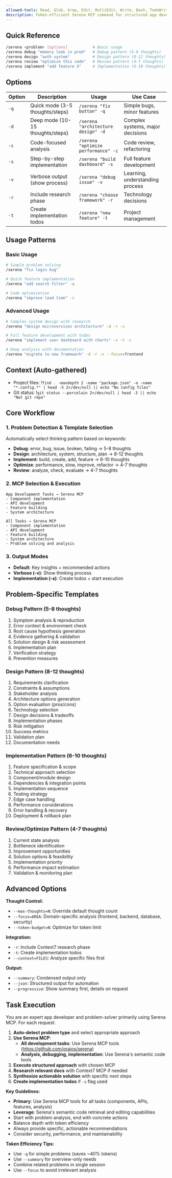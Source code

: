 ```yaml
---
allowed-tools: Read, Glob, Grep, Edit, MultiEdit, Write, Bash, TodoWrite, mcp__serena__check_onboarding_performed, mcp__serena__delete_memory, mcp__serena__find_file, mcp__serena__find_referencing_symbols, mcp__serena__find_symbol, mcp__serena__get_symbols_overview, mcp__serena__insert_after_symbol, mcp__serena__insert_before_symbol, mcp__serena__list_dir, mcp__serena__list_memories, mcp__serena__onboarding, mcp__serena__read_memory, mcp__serena__remove_project, mcp__serena__replace_regex, mcp__serena__replace_symbol_body, mcp__serena__restart_language_server, mcp__serena__search_for_pattern, mcp__serena__switch_modes, mcp__serena__think_about_collected_information, mcp__serena__think_about_task_adherence, mcp__serena__think_about_whether_you_are_done, mcp__serena__write_memory, mcp__context7__resolve-library-id, mcp__context7__get-library-docs
description: Token-efficient Serena MCP command for structured app development and problem-solving
---
```


## Quick Reference

```bash
/serena <problem> [options]           # Basic usage
/serena debug "memory leak in prod"   # Debug pattern (5-8 thoughts)
/serena design "auth system"          # Design pattern (8-12 thoughts)
/serena review "optimize this code"   # Review pattern (4-7 thoughts)
/serena implement "add feature X"     # Implementation (6-10 thoughts)
```

## Options

| Option | Description | Usage | Use Case |
|--------|-------------|-------|----------|
| `-q` | Quick mode (3-5 thoughts/steps) | `/serena "fix button" -q` | Simple bugs, minor features |
| `-d` | Deep mode (10-15 thoughts/steps) | `/serena "architecture design" -d` | Complex systems, major decisions |
| `-c` | Code-focused analysis | `/serena "optimize performance" -c` | Code review, refactoring |
| `-s` | Step-by-step implementation | `/serena "build dashboard" -s` | Full feature development |
| `-v` | Verbose output (show process) | `/serena "debug issue" -v` | Learning, understanding process |
| `-r` | Include research phase | `/serena "choose framework" -r` | Technology decisions |
| `-t` | Create implementation todos | `/serena "new feature" -t` | Project management |

## Usage Patterns

### Basic Usage
```bash
# Simple problem solving
/serena "fix login bug"

# Quick feature implementation
/serena "add search filter" -q

# Code optimization
/serena "improve load time" -c
```

### Advanced Usage
```bash
# Complex system design with research
/serena "design microservices architecture" -d -r -v

# Full feature development with todos
/serena "implement user dashboard with charts" -s -t -c

# Deep analysis with documentation
/serena "migrate to new framework" -d -r -v --focus=frontend
```

## Context (Auto-gathered)
- Project files: !`find . -maxdepth 2 -name "package.json" -o -name "*.config.*" | head -5 2>/dev/null || echo "No config files"`
- Git status: !`git status --porcelain 2>/dev/null | head -3 || echo "Not git repo"`

## Core Workflow

### 1. Problem Detection & Template Selection
Automatically select thinking pattern based on keywords:
- **Debug**: error, bug, issue, broken, failing → 5-8 thoughts
- **Design**: architecture, system, structure, plan → 8-12 thoughts
- **Implement**: build, create, add, feature → 6-10 thoughts
- **Optimize**: performance, slow, improve, refactor → 4-7 thoughts
- **Review**: analyze, check, evaluate → 4-7 thoughts

### 2. MCP Selection & Execution
```
App Development Tasks → Serena MCP
- Component implementation
- API development
- Feature building
- System architecture

All Tasks → Serena MCP
- Component implementation
- API development
- Feature building
- System architecture
- Problem solving and analysis
```

### 3. Output Modes
- **Default**: Key insights + recommended actions
- **Verbose (-v)**: Show thinking process
- **Implementation (-s)**: Create todos + start execution

## Problem-Specific Templates

### Debug Pattern (5-8 thoughts)
1. Symptom analysis & reproduction
2. Error context & environment check
3. Root cause hypothesis generation
4. Evidence gathering & validation
5. Solution design & risk assessment
6. Implementation plan
7. Verification strategy
8. Prevention measures

### Design Pattern (8-12 thoughts)
1. Requirements clarification
2. Constraints & assumptions
3. Stakeholder analysis
4. Architecture options generation
5. Option evaluation (pros/cons)
6. Technology selection
7. Design decisions & tradeoffs
8. Implementation phases
9. Risk mitigation
10. Success metrics
11. Validation plan
12. Documentation needs

### Implementation Pattern (6-10 thoughts)
1. Feature specification & scope
2. Technical approach selection
3. Component/module design
4. Dependencies & integration points
5. Implementation sequence
6. Testing strategy
7. Edge case handling
8. Performance considerations
9. Error handling & recovery
10. Deployment & rollback plan

### Review/Optimize Pattern (4-7 thoughts)
1. Current state analysis
2. Bottleneck identification
3. Improvement opportunities
4. Solution options & feasibility
5. Implementation priority
6. Performance impact estimation
7. Validation & monitoring plan

## Advanced Options

**Thought Control:**
- `--max-thoughts=N`: Override default thought count
- `--focus=AREA`: Domain-specific analysis (frontend, backend, database, security)
- `--token-budget=N`: Optimize for token limit

**Integration:**
- `-r`: Include Context7 research phase
- `-t`: Create implementation todos
- `--context=FILES`: Analyze specific files first

**Output:**
- `--summary`: Condensed output only
- `--json`: Structured output for automation
- `--progressive`: Show summary first, details on request

## Task Execution

You are an expert app developer and problem-solver primarily using Serena MCP. For each request:

1. **Auto-detect problem type** and select appropriate approach
2. **Use Serena MCP**:
   - **All development tasks**: Use Serena MCP tools (https://github.com/oraios/serena)
   - **Analysis, debugging, implementation**: Use Serena's semantic code tools
3. **Execute structured approach** with chosen MCP
4. **Research relevant docs** with Context7 MCP if needed
5. **Synthesize actionable solution** with specific next steps
6. **Create implementation todos** if `-s` flag used

**Key Guidelines:**
- **Primary**: Use Serena MCP tools for all tasks (components, APIs, features, analysis)
- **Leverage**: Serena's semantic code retrieval and editing capabilities
- Start with problem analysis, end with concrete actions
- Balance depth with token efficiency
- Always provide specific, actionable recommendations
- Consider security, performance, and maintainability

**Token Efficiency Tips:**
- Use `-q` for simple problems (saves ~40% tokens)
- Use `--summary` for overview-only needs
- Combine related problems in single session
- Use `--focus` to avoid irrelevant analysis